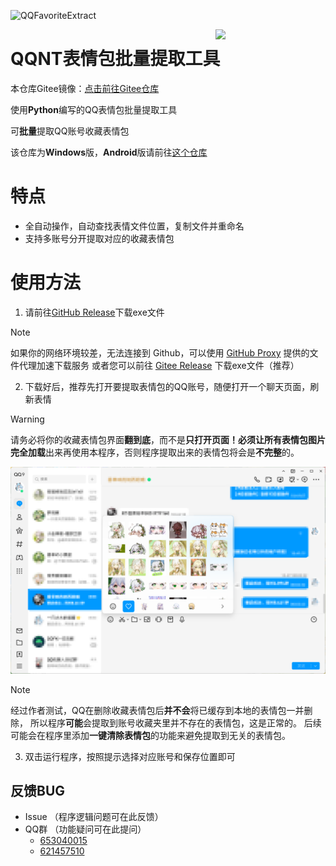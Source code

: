 ![QQFavoriteExtract](https://socialify.git.ci/NyaOH-Nahida/QQFavoriteExtract/image?description=1&font=Raleway&forks=1&issues=1&language=1&name=1&owner=1&pattern=Circuit+Board&pulls=1&stargazers=1&theme=Auto)

<img decoding="async" align=right src="https://upload-bbs.miyoushe.com/upload/2024/10/31/285532152/f2e2b1acf5c7696f37a80146e15aa3c7_1753693358022516581.gif" width="35%">

# QQNT表情包批量提取工具  

本仓库Gitee镜像：[点击前往Gitee仓库](https://gitee.com/NyaOH/QQFavoriteExtract)  

使用**Python**编写的QQ表情包批量提取工具  

可**批量**提取QQ账号收藏表情包  

该仓库为**Windows**版，**Android**版请前往[这个仓库](https://github.com/NyaOH-Nahida/QQFavoriteExtract-android)

# 特点  

 - 全自动操作，自动查找表情文件位置，复制文件并重命名  
 - 支持多账号分开提取对应的收藏表情包

# 使用方法  

1. 请前往[GitHub Release](https://github.com/NyaOH-Nahida/QQFavoriteExtract/releases/download/v1.1/QQFavoriteExtract_nuitka.exe)下载exe文件
  > [!NOTE]
  > 如果你的网络环境较差，无法连接到 Github，可以使用 [GitHub Proxy](https://mirror.ghproxy.com/) 提供的文件代理加速下载服务
  > 或者您可以前往 [Gitee Release](https://gitee.com/NyaOH/QQFavoriteExtract/releases/download/v1.1/QQ%E8%A1%A8%E6%83%85%E5%8C%85%E6%89%B9%E9%87%8F%E6%8F%90%E5%8F%96%E5%B7%A5%E5%85%B7_V1.1.exe) 下载exe文件（推荐）

2. 下载好后，推荐先打开要提取表情包的QQ账号，随便打开一个聊天页面，刷新表情

  > [!WARNING]
  >
  > 请务必将你的收藏表情包界面**翻到底**，而不是**只打开页面！**必须让所有表情包图片**完全加载**出来再使用本程序，否则程序提取出来的表情包将会是**不完整**的。
  
  ![](./img/1.png)
  
   > [!NOTE]
   > 经过作者测试，QQ在删除收藏表情包后**并不会**将已缓存到本地的表情包一并删除，
   > 所以程序**可能**会提取到账号收藏夹里并不存在的表情包，这是正常的。
   > 后续可能会在程序里添加**一键清除表情包**的功能来避免提取到无关的表情包。

3. 双击运行程序，按照提示选择对应账号和保存位置即可

## 反馈BUG
 - Issue （程序逻辑问题可在此反馈）
 - QQ群 （功能疑问可在此提问）
    - [653040015](https://qm.qq.com/q/yLr5k74qr0)
    - [621457510](https://qm.qq.com/q/8fhlPfJ6Hm)
